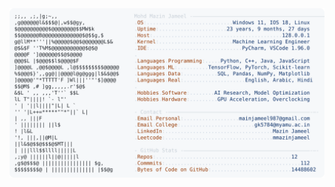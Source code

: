 <picture>
  <source srcset="https://raw.githubusercontent.com/mmazinjameel/mmazinjameel/main/dark_mode.svg?v=1756729242" media="(prefers-color-scheme: dark)">
  <img src="https://raw.githubusercontent.com/mmazinjameel/mmazinjameel/main/light_mode.svg?v=1756729242">
</picture>
